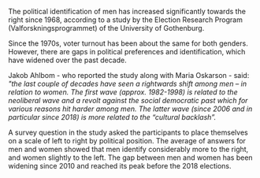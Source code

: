 <link href="../assets/main.css" rel="stylesheet">

<p class="text-body-2">
The political identification of men has increased significantly towards the right since 1968, according to a study by the Election Research Program (Valforskningsprogrammet) of the University of Gothenburg.

Since the 1970s, voter turnout has been about the same for both genders. However, there are gaps in political preferences and identification, which have widened over the past decade.

Jakob Ahlbom - who reported the study along with Maria Oskarson - said: _"the last couple of decades have seen a rightwards shift among men – in relation to women. The first wave (approx. 1982-1998) is related to the neoliberal wave and a revolt against the social democratic past which for various reasons hit harder among men. The latter wave (since 2006 and in particular since 2018) is more related to the “cultural backlash”._

A survey question in the study asked the participants to place themselves on a scale of left to right by political position. The average of answers for men and women showed that men identify considerably more to the right, and women slightly to the left. The gap between men and women has been widening since 2010 and reached its peak before the 2018 elections.
</p>


